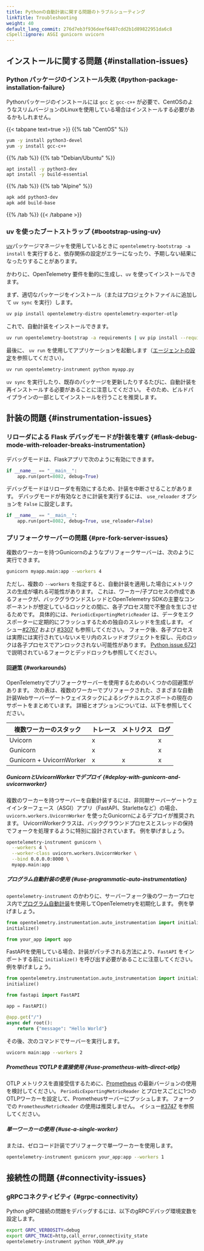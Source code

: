 ```yaml
---
title: Pythonの自動計装に関する問題のトラブルシューティング
linkTitle: Troubleshooting
weight: 40
default_lang_commit: 276d7eb3f936deef6487cdd2b1d89822951da6c8
cSpell:ignore: ASGI gunicorn uvicorn
---
```


## インストールに関する問題 {#installation-issues}

### Python パッケージのインストール失敗 {#python-package-installation-failure}

Pythonパッケージのインストールには `gcc` と `gcc-c++` が必要で、CentOSのようなスリムバージョンのLinuxを使用している場合はインストールする必要があるかもしれません。

<!-- markdownlint-disable blanks-around-fences -->

{{< tabpane text=true >}} {{% tab "CentOS" %}}

```sh
yum -y install python3-devel
yum -y install gcc-c++
```

{{% /tab %}} {{% tab "Debian/Ubuntu" %}}

```sh
apt install -y python3-dev
apt install -y build-essential
```

{{% /tab %}} {{% tab "Alpine" %}}

```sh
apk add python3-dev
apk add build-base
```

{{% /tab %}} {{< /tabpane >}}

### uv を使ったブートストラップ {#bootstrap-using-uv}

[uv](https://docs.astral.sh/uv/)パッケージマネージャを使用しているときに `opentelemetry-bootstrap -a install` を実行すると、依存関係の設定がエラーになったり、予期しない結果になったりすることがあります。

かわりに、OpenTelemetry 要件を動的に生成し、`uv` を使ってインストールできます。

まず、適切なパッケージをインストール（またはプロジェクトファイルに追加して `uv sync` を実行）します。

```sh
uv pip install opentelemetry-distro opentelemetry-exporter-otlp
```

これで、自動計装をインストールできます。

```sh
uv run opentelemetry-bootstrap -a requirements | uv pip install --requirement -
```

最後に、 `uv run` を使用してアプリケーションを起動します（[エージェントの設定](/docs/zero-code/python/#configuring-the-agent)を参照してください）。

```sh
uv run opentelemetry-instrument python myapp.py
```

`uv sync` を実行したり、既存のパッケージを更新したりするたびに、自動計装を再インストールする必要があることに注意してください。
そのため、ビルドパイプラインの一部としてインストールを行うことを推奨します。

## 計装の問題 {#instrumentation-issues}

### リローダによる Flask デバッグモードが計装を壊す {#flask-debug-mode-with-reloader-breaks-instrumentation}

デバッグモードは、Flaskアプリで次のように有効にできます。

```python
if __name__ == "__main__":
    app.run(port=8082, debug=True)
```

デバッグモードはリローダを有効にするため、計装を中断させることがあります。
デバッグモードが有効なときに計装を実行するには、 `use_reloader` オプションを `False` に設定します。

```python
if __name__ == "__main__":
    app.run(port=8082, debug=True, use_reloader=False)
```

### プリフォークサーバーの問題 {#pre-fork-server-issues}

複数のワーカーを持つGunicornのようなプリフォークサーバーは、次のように実行できます。

```sh
gunicorn myapp.main:app --workers 4
```

ただし、複数の `--workers` を指定すると、自動計装を適用した場合にメトリクスの生成が壊れる可能性があります。
これは、ワーカー/子プロセスの作成であるフォークが、バックグラウンドスレッドとOpenTelemetry SDKの主要なコンポーネントが想定しているロックとの間に、各子プロセス間で不整合を生じさせるためです。
具体的には、`PeriodicExportingMetricReader` は、データをエクスポーターに定期的にフラッシュするための独自のスレッドを生成します。
イシュー[#2767](https://github.com/open-telemetry/opentelemetry-python/issues/2767) および [#3307](https://github.com/open-telemetry/opentelemetry-python/issues/3307#issuecomment-1579101152) も参照してください。
フォーク後、各子プロセスは実際には実行されていないメモリ内のスレッドオブジェクトを探し、元のロックは各子プロセスでアンロックされない可能性があります。
[Python issue 6721](https://bugs.python.org/issue6721) で説明されているフォークとデッドロックも参照してください。

#### 回避策 {#workarounds}

OpenTelemetryでプリフォークサーバーを使用するためのいくつかの回避策があります。
次の表は、複数のワーカーでプリフォークされた、さまざまな自動計装Webサーバーゲートウェイスタックによるシグナルエクスポートの現在のサポートをまとめています。
詳細とオプションについては、以下を参照してください。

| 複数ワーカーのスタック   | トレース | メトリクス | ログ |
| ------------------------ | -------- | ---------- | ---- |
| Uvicorn                  | x        |            | x    |
| Gunicorn                 | x        |            | x    |
| Gunicorn + UvicornWorker | x        | x          | x    |

##### GunicornとUvicornWorkerでデプロイ {#deploy-with-gunicorn-and-uvicornworker}

複数のワーカーを持つサーバーを自動計装するには、非同期サーバーゲートウェイインターフェース（ASGI）アプリ（FastAPI、Starletteなど）の場合、`uvicorn.workers.UvicornWorker` を使ったGunicornによるデプロイが推奨されます。
UvicornWorkerクラスは、バックグラウンドプロセスとスレッドの保持でフォークを処理するように特別に設計されています。
例を挙げましょう。

```sh
opentelemetry-instrument gunicorn \
  --workers 4 \
  --worker-class uvicorn.workers.UvicornWorker \
  --bind 0.0.0.0:8000 \
  myapp.main:app
```

##### プログラム自動計装の使用 {#use-programmatic-auto-instrumentation}

`opentelemetry-instrument` のかわりに、サーバーフォーク後のワーカープロセス内で[プログラム自動計装](https://github.com/open-telemetry/opentelemetry-python-contrib/blob/main/opentelemetry-instrumentation/README.rst#programmatic-auto-instrumentation)を使用してOpenTelemetryを初期化します。
例を挙げましょう。

```python
from opentelemetry.instrumentation.auto_instrumentation import initialize
initialize()

from your_app import app
```

FastAPIを使用している場合、計装がパッチされる方法により、`FastAPI` をインポートする前に `initialize()` を呼び出す必要があることに注意してください。
例を挙げましょう。

```python
from opentelemetry.instrumentation.auto_instrumentation import initialize
initialize()

from fastapi import FastAPI

app = FastAPI()

@app.get("/")
async def root():
    return {"message": "Hello World"}
```

その後、次のコマンドでサーバーを実行します。

```sh
uvicorn main:app --workers 2
```

##### PrometheusでOTLPを直接使用 {#use-prometheus-with-direct-otlp}

OTLP メトリクスを直接受信するために、[Prometheus](/docs/languages/python/exporters/#prometheus-setup) の最新バージョンの使用を検討してください。
`PeriodicExportingMetricReader` とプロセスごとに1つのOTLPワーカーを設定して、Prometheusサーバーにプッシュします。
フォークでの `PrometheusMetricReader` の使用は推奨しません。
イシュー[#3747](https://github.com/open-telemetry/opentelemetry-python/issues/3747) を参照してください。

##### 単一ワーカーの使用 {#use-a-single-worker}

または、ゼロコード計装でプリフォークで単一ワーカーを使用します。

```sh
opentelemetry-instrument gunicorn your_app:app --workers 1
```

## 接続性の問題 {#connectivity-issues}

### gRPCコネクティビティ {#grpc-connectivity}

Python gRPC接続の問題をデバッグするには、以下のgRPCデバッグ環境変数を設定します。

```sh
export GRPC_VERBOSITY=debug
export GRPC_TRACE=http,call_error,connectivity_state
opentelemetry-instrument python YOUR_APP.py
```
